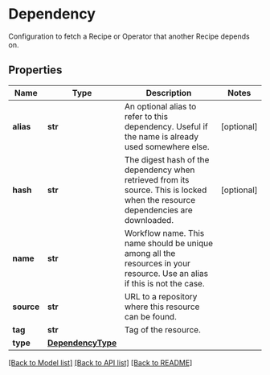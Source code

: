 # Dependency

Configuration to fetch a Recipe or Operator that another Recipe depends on.
## Properties
Name | Type | Description | Notes
------------ | ------------- | ------------- | -------------
**alias** | **str** | An optional alias to refer to this dependency. Useful if the name is already used somewhere else. | [optional] 
**hash** | **str** | The digest hash of the dependency when retrieved from its source. This is locked when the resource dependencies are downloaded. | [optional] 
**name** | **str** | Workflow name. This name should be unique among all the resources in your resource. Use an alias if this is not the case. | 
**source** | **str** | URL to a repository where this resource can be found. | 
**tag** | **str** | Tag of the resource. | 
**type** | [**DependencyType**](DependencyType.md) |  | 

[[Back to Model list]](../README.md#documentation-for-models) [[Back to API list]](../README.md#documentation-for-api-endpoints) [[Back to README]](../README.md)


